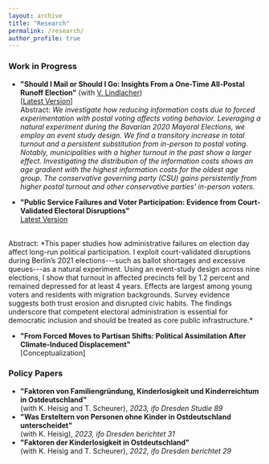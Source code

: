 ```yaml
---
layout: archive
title: "Research"
permalink: /research/
author_profile: true
---
```


### Work in Progress

- **"Should I Mail or Should I Go: Insights From a One-Time All-Postal Runoff Election"** (with [V. Lindlacher](http://www.lindlacher.com/)) <br>
[[Latest Version](http://www.lindlacher.com/upload/voting_all_postal.pdf)] <br>
Abstract: *We investigate how reducing information costs due to forced experimentation with postal voting affects voting behavior. Leveraging a natural experiment during the Bavarian 2020 Mayoral Elections, we employ an event study design. We find a transitory increase in total turnout and a persistent substitution from in-person to postal voting. Notably, municipalities with a higher turnout in the past show a larger effect. Investigating the distribution of the information costs shows an age gradient with the highest information costs for the oldest age group. The conservative governing party (CSU) gains persistently from higher postal turnout and other conservative parties' in-person voters.*
  
- **"Public Service Failures and Voter Participation: Evidence from Court-Validated Electoral Disruptions"** <br> [Latest Version](https://mariuskroeper.github.io/files/Kroeper_2025_Public_Service_Failures_and_Voter_Participation.pdf)

 <br>
Abstract: *This paper studies how administrative failures on election day affect long-run political participation. I exploit court-validated disruptions during Berlin’s 2021 elections---such as ballot shortages and excessive queues---as a natural experiment. Using an event-study design across nine elections, I show that turnout in affected precincts fell by 1.2 percent and remained depressed for at least 4 years. Effects are largest among young voters and residents with migration backgrounds. Survey evidence suggests both trust erosion and disrupted civic habits. The findings underscore that competent electoral administration is essential for democratic inclusion and should be treated as core public infrastructure.*

- **"From Forced Moves to Partisan Shifts: Political Assimilation After Climate-Induced Displacement"** <br>
  [Conceptualization]


### Policy Papers

- **"Faktoren von Familiengründung, Kinderlosigkeit und Kinderreichtum in Ostdeutschland"** <br>
(with K. Heisig and T. Scheurer), *2023, ifo Dresden Studie 89*
- **"Was Ersteltern von Personen ohne Kinder in Ostdeutschland unterscheidet"** <br>
(with K. Heisig), *2023, ifo Dresden berichtet 31*
- **"Faktoren der Kinderlosigkeit in Ostdeutschland"** <br>
(with K. Heisig and T. Scheurer), *2022, ifo Dresden berichtet 29*
